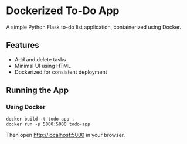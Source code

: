 
# Dockerized To-Do App

A simple Python Flask to-do list application, containerized using Docker.

## Features
- Add and delete tasks
- Minimal UI using HTML
- Dockerized for consistent deployment

## Running the App

### Using Docker

```
docker build -t todo-app .
docker run -p 5000:5000 todo-app
```

Then open [http://localhost:5000](http://localhost:5000) in your browser.

